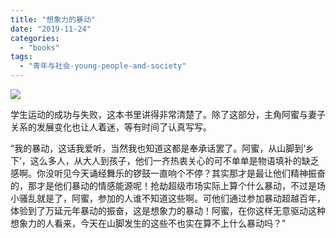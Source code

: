 ```yaml
---
title: "想象力的暴动"
date: "2019-11-24"
categories: 
  - "books"
tags: 
  - "青年与社会-young-people-and-society"
---
```


![](https://f000.backblazeb2.com/file/quietpark/IMG_20200406_141041.jpg)

学生运动的成功与失败，这本书里讲得非常清楚了。除了这部分，主角阿蜜与妻子关系的发展变化也让人着迷，等有时间了认真写写。

“我的暴动，这话我爱听，当然我也知道这都是奉承话罢了。阿蜜，从山脚到‘乡下’，这么多人，从大人到孩子，他们一齐热衷关心的可不单单是物语填补的缺乏感啊。你没听见今天诵经舞乐的锣鼓一直响个不停？其实那才是最让他们精神振奋的，那才是他们暴动的情感能源呢！抢劫超级市场实际上算个什么暴动，不过是场小骚乱就是了，阿蜜，参加的人谁不知道这些啊。可他们通过参加暴动超越百年，体验到了万延元年暴动的振奋，这是想象力的暴动！阿蜜，在你这样无意驱动这种想象力的人看来，今天在山脚发生的这些不也实在算不上什么暴动吗？”
